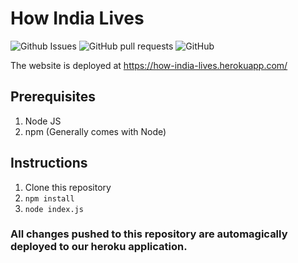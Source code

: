 # How India Lives
![Github Issues](https://img.shields.io/github/issues/gurupunskill/how-india-lives.svg) 
![GitHub pull requests](https://img.shields.io/github/issues-pr/gurupunskill/how-india-lives.svg)
![GitHub](https://img.shields.io/github/license/gurupunskill/how-india-lives.svg)


The website is deployed at https://how-india-lives.herokuapp.com/

## Prerequisites
1. Node JS
2. npm (Generally comes with Node)

## Instructions
1. Clone this repository
2. `npm install`
3. `node index.js`

### All changes pushed to this repository are automagically deployed to our heroku application.

